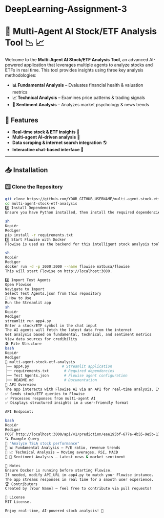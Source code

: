 # DeepLearning-Assignment-3

# 📌 Multi-Agent AI Stock/ETF Analysis Tool 📉 📈  

Welcome to the **Multi-Agent AI Stock/ETF Analysis Tool**, an advanced AI-powered application that leverages multiple agents to analyze stocks and ETFs in real time. This tool provides insights using three key analysis methodologies:  

- **📊 Fundamental Analysis** – Evaluates financial health & valuation metrics  
- **📈 Technical Analysis** – Examines price patterns & trading signals  
- **🧠 Sentiment Analysis** – Analyzes market psychology & news trends  

## 🚀 Features  
- **Real-time stock & ETF insights** 🏦  
- **Multi-agent AI-driven analysis** 🤖  
- **Data scraping & internet search integration** 🌎  
- **Interactive chat-based interface** 💬  

---

## 📥 Installation  

### **1️⃣ Clone the Repository**  
```sh
git clone https://github.com/YOUR_GITHUB_USERNAME/multi-agent-stock-etf-analysis.git
cd multi-agent-stock-etf-analysis
2️⃣ Install Dependencies
Ensure you have Python installed, then install the required dependencies:

sh
Kopiér
Rediger
pip install -r requirements.txt
3️⃣ Start Flowise with Docker
Flowise is used as the backend for this intelligent stock analysis tool. To set it up:

sh
Kopiér
Rediger
docker run -d -p 3000:3000 --name flowise natbusa/flowise
This will start Flowise on http://localhost:3000.

4️⃣ Import Test Agents
Open Flowise
Navigate to Import
Select Test Agents.json from this repository
🎯 How to Use
Run the Streamlit app
sh
Kopiér
Rediger
streamlit run app4.py
Enter a stock/ETF symbol in the chat input
The AI agents will fetch the latest data from the internet
Get analysis based on fundamental, technical, and sentiment metrics
View data sources for credibility
🛠️ File Structure
bash
Kopiér
Rediger
📂 multi-agent-stock-etf-analysis
│── app4.py               # Streamlit application
│── requirements.txt       # Required dependencies
│── Test Agents.json       # Flowise agent configuration
│── README.md              # Documentation
📡 API Overview
The app interacts with Flowise AI via an API for real-time analysis. It:
✅ Sends stock/ETF queries to Flowise
✅ Processes responses from multi-agent AI
✅ Displays structured insights in a user-friendly format

API Endpoint:

bash
Kopiér
Rediger
POST http://localhost:3000/api/v1/prediction/eae195bf-677a-4b55-9e5b-17f63cfdf4a3
🔍 Example Query
💬 "Analyze TSLA stock performance"
🔹 📊 Fundamental Analysis – P/E ratio, revenue trends
🔹 📈 Technical Analysis – Moving averages, RSI, MACD
🔹 🧠 Sentiment Analysis – Latest news & market sentiment

📝 Notes
Ensure Docker is running before starting Flowise.
If needed, modify API_URL in app4.py to match your Flowise instance.
The app streams responses in real time for a smooth user experience.
🏆 Contributors
Created by [Your Name] – feel free to contribute via pull requests!

📜 License
MIT License.

Enjoy real-time, AI-powered stock analysis! 🚀
